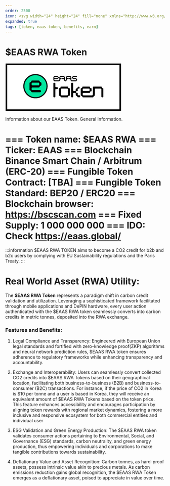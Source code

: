 ```yaml
---
order: 2500
icon: <svg width="24" height="24" fill="none" xmlns="http://www.w3.org/2000/svg"><path d="M10.968 15.22H9.302a.527.527 0 0 1-.374-.155.54.54 0 0 1-.157-.377v-1.252c0-.142.057-.278.156-.379.1-.1.234-.157.375-.157h5.396a.89.89 0 0 0 .632-.252c.17-.164.27-.39.276-.627 0-.143.057-.279.156-.38.1-.1.234-.157.375-.157a.863.863 0 0 0 .61-.26.885.885 0 0 0 .253-.62V9.288a.89.89 0 0 0-.254-.623.869.869 0 0 0-.614-.258.52.52 0 0 1-.489-.324.537.537 0 0 1-.041-.203.92.92 0 0 0-.28-.627.897.897 0 0 0-.631-.252H9.267a.863.863 0 0 0-.614.258.885.885 0 0 0-.255.621.537.537 0 0 1-.15.377.524.524 0 0 1-.37.16h-.01a.863.863 0 0 0-.614.257.885.885 0 0 0-.254.622v5.419c0 .233.091.457.254.621a.863.863 0 0 0 .614.258.52.52 0 0 1 .489.324.538.538 0 0 1 .041.203c0 .233.092.457.255.622a.863.863 0 0 0 .614.257h6.508a.873.873 0 0 0 .648-.247.895.895 0 0 0 .2-.996.895.895 0 0 0-.5-.486.873.873 0 0 0-.348-.056l-4.807.006ZM8.767 9.335c-.001-.141.053-.277.151-.378a.524.524 0 0 1 .37-.159h5.433c.14 0 .274.056.374.155.1.1.157.235.159.377v1.249a.539.539 0 0 1-.321.493.52.52 0 0 1-.201.042H9.297a.525.525 0 0 1-.369-.15.538.538 0 0 1-.161-.367V9.335Z"/><path fill-rule="evenodd" clip-rule="evenodd" d="M12 1C5.925 1 1 5.925 1 12s4.925 11 11 11 11-4.925 11-11S18.075 1 12 1ZM2.5 12a9.5 9.5 0 1 1 19 0 9.5 9.5 0 0 1-19 0Z" /></svg>
expanded: true
tags: [token, eaas-token, benefits, earn]
---
```


# $EAAS RWA Token

![](/src/headers/eaas-token.jpg)

Information about our EAAS Token. General Information.

=== Token name:
$EAAS RWA
=== Ticker:
EAAS
=== Blockchain
Binance Smart Chain / Arbitrum (ERC-20) 
=== Fungible Token Contract:
[TBA]
=== Fungible Token Standard:
BEP20 / ERC20
=== Blockchain browser:
https://bscscan.com
=== Fixed Supply:
1 000 000 000
=== IDO:
Check https://eaas.global/
===

:::information
$EAAS RWA TOKEN aims to become a CO2 credit for b2b and b2c users by complying with EU Sustainability regulations and the Paris Treaty.
:::

# Real World Asset (RWA) Utility:
The **$EAAS RWA Token** represents a paradigm shift in carbon credit validation and utilization. Leveraging a sophisticated framework facilitated through mobile applications and DePIN hardware, every user action authenticated with the $EAAS RWA token seamlessly converts into carbon credits in metric tonnes, deposited into the RWA exchange.
### Features and Benefits:
1. Legal Compliance and Transparency: Engineered with European Union legal standards and fortified with zero-knowledge proof(ZKP) algorithms and neural network prediction rules, $EAAS RWA token ensures adherence to regulatory frameworks while enhancing transparency and accountability.
2. Exchange and Interoperability: Users can seamlessly convert collected CO2 credits into $EAAS RWA Tokens based on their geographical location, facilitating both business-to-business (B2B) and business-to-consumer (B2C) transactions. For instance, if the price of CO2 in Korea is $10 per tonne and a user is based in Korea, they will receive an equivalent amount of $EAAS RWA Tokens based on the token price. This feature enhances accessibility and encourages participation by aligning token rewards with regional market dynamics, fostering a more inclusive and responsive ecosystem for both commercial entities and individual user

3. ESG Validation and Green Energy Production: The $EAAS RWA token validates consumer actions pertaining to Environmental, Social, and Governance (ESG) standards, carbon neutrality, and green energy production, thus empowering individuals and corporations to make tangible contributions towards sustainability.
4. Deflationary Value and Asset Recognition: Carbon tonnes, as hard-proof assets, possess intrinsic value akin to precious metals. As carbon emissions reduction gains global recognition, the $EAAS RWA Token emerges as a deflationary asset, poised to appreciate in value over time.

